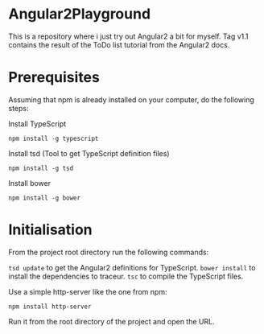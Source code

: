 # Angular2Playground

This is a repository where i just try out Angular2 a bit for myself. Tag v1.1 contains the result of the ToDo list tutorial from the Angular2 docs.

# Prerequisites

Assuming that npm is already installed on your computer, do the following steps:

Install TypeScript

```
npm install -g typescript
```

Install tsd (Tool to get TypeScript definition files)

```
npm install -g tsd
```

Install bower

```
npm install -g bower
```

# Initialisation

From the project root directory run the following commands:

 `tsd update` to get the Angular2 definitions for TypeScript.
 `bower install` to install the dependencies to traceur.
 `tsc` to compile the TypeScript files.
 
 Use a simple http-server like the one from npm:
 
 ```
 npm install http-server
 ```
 
 Run it from the root directory of the project and open the URL.